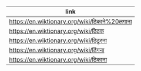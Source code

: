 |link|
|----|
|https://en.wiktionary.org/wiki/ठिकाने%20लगाना|
|https://en.wiktionary.org/wiki/ठिठक|
|https://en.wiktionary.org/wiki/ठिठुरना|
|https://en.wiktionary.org/wiki/ठिंगना|
|https://en.wiktionary.org/wiki/ठिकाना|
